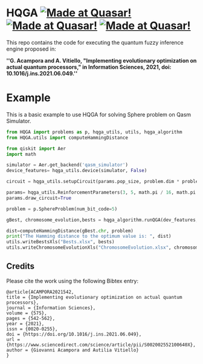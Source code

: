 # HQGA [![Made at Quasar!](https://img.shields.io/badge/Unina-%20QuasarLab-blue)](http://quasar.unina.it) [![Made at Quasar!](https://img.shields.io/badge/Documentation-%20Readthedocs-brightgreen)](https://hqga.readthedocs.io/en/latest/index.html) [![Made at Quasar!](https://img.shields.io/badge/Related-%20Paper-orange)](https://www.sciencedirect.com/science/article/abs/pii/S002002552100640X)

This repo contains the code for executing the quantum fuzzy inference engine proposed in:

**''G. Acampora and A. Vitiello, "Implementing evolutionary optimization on actual quantum processors,"
    in Information Sciences, 2021, doi: 10.1016/j.ins.2021.06.049.''**


# Example
This is a basic example to use HQGA for solving Sphere problem on Qasm Simulator.

```python
from HQGA import problems as p, hqga_utils, utils, hqga_algorithm
from HQGA.utils import computeHammingDistance

from qiskit import Aer
import math

simulator = Aer.get_backend('qasm_simulator')
device_features= hqga_utils.device(simulator, False)

circuit = hqga_utils.setupCircuit(params.pop_size, problem.dim * problem.num_bit_code)

params= hqga_utils.ReinforcementParameters(3, 5, math.pi / 16, math.pi / 16, 0.3)
params.draw_circuit=True

problem = p.SphereProblem(num_bit_code=5)

gBest, chromosome_evolution,bests = hqga_algorithm.runQGA(dev_features, circuit, params,problem)

dist=computeHammingDistance(gBest.chr, problem)
print("The Hamming distance to the optimum value is: ", dist)
utils.writeBestsXls("Bests.xlsx", bests)
utils.writeChromosomeEvolutionXls("ChromosomeEvolution.xlsx", chromosome_evolution)
```


## Credits

Please cite the work using the following Bibtex entry:

```text
@article{ACAMPORA2021542,
title = {Implementing evolutionary optimization on actual quantum processors},
journal = {Information Sciences},
volume = {575},
pages = {542-562},
year = {2021},
issn = {0020-0255},
doi = {https://doi.org/10.1016/j.ins.2021.06.049},
url = {https://www.sciencedirect.com/science/article/pii/S002002552100640X},
author = {Giovanni Acampora and Autilia Vitiello}
}

```
